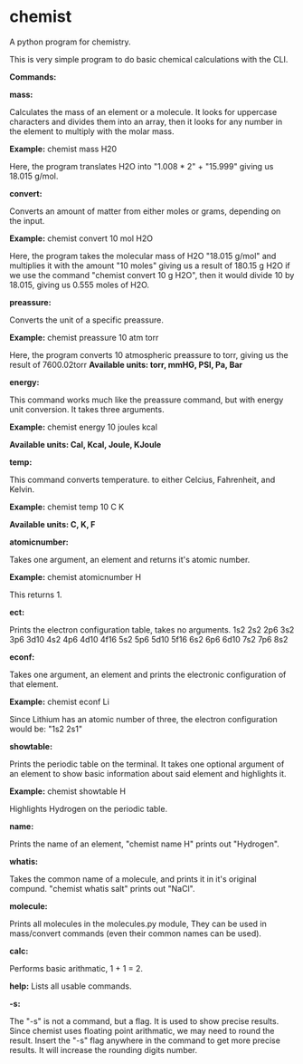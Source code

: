 # chemist
A python program for chemistry.


This is very simple program to do basic chemical calculations with the CLI.

**Commands:**

**mass:**

Calculates the mass of an element or a molecule. It looks for uppercase characters and divides them into an array, then it looks for any number in the
element to multiply with the molar mass.


**Example:** chemist mass H20


Here, the program translates H2O into "1.008 * 2" + "15.999" giving us 18.015 g/mol.



**convert:**

Converts an amount of matter from either moles or grams, depending on the input.


**Example:** chemist convert 10 mol H2O


Here, the program takes the molecular mass of H2O "18.015 g/mol" and multiplies it with the amount "10 moles" giving us a result of 180.15 g H2O
if we use the command "chemist convert 10 g H2O", then it would divide 10 by 18.015, giving us 0.555 moles of H2O.


**preassure:**


Converts the unit of a specific preassure.


**Example:** chemist preassure 10 atm torr


Here, the program converts 10 atmospheric preassure to torr, giving us the result of 7600.02torr
**Available units: torr, mmHG, PSI, Pa, Bar**


**energy:**


This command works much like the preassure command, but with energy unit conversion. It takes three arguments.


**Example:** chemist energy 10 joules kcal


**Available units: Cal, Kcal, Joule, KJoule**


**temp:**


This command converts temperature. to either Celcius, Fahrenheit, and Kelvin.


**Example:** chemist temp 10 C K


**Available units: C, K, F**


**atomicnumber:**


Takes one argument, an element and returns it's atomic number.


**Example:** chemist atomicnumber H


This returns 1.


**ect:**


Prints the electron configuration table, takes no arguments.
1s2
2s2 2p6
3s2 3p6 3d10
4s2 4p6 4d10 4f16
5s2 5p6 5d10 5f16
6s2 6p6 6d10 
7s2 7p6
8s2


**econf:**


Takes one argument, an element and prints the electronic configuration of that element.


**Example:** chemist econf Li


Since Lithium has an atomic number of three, the electron configuration would be: "1s2 2s1"


**showtable:**

Prints the periodic table on the terminal. It takes one optional argument of an element to show basic information about said element and highlights it.


**Example:** chemist showtable H


Highlights Hydrogen on the periodic table.


**name:**


Prints the name of an element, "chemist name H" prints out "Hydrogen".


**whatis:**


Takes the common name of a molecule, and prints it in it's original compund. "chemist whatis salt" prints out "NaCl".


**molecule:**


Prints all molecules in the molecules.py module, They can be used in mass/convert commands (even their common names can be used).


**calc:**


Performs basic arithmatic, 1 + 1 = 2.


**help:**
Lists all usable commands.


**-s:**


The "-s" is not a command, but a flag. It is used to show precise results. Since chemist uses floating point arithmatic, we may need to round the result.
Insert the "-s" flag anywhere in the command to get more precise results. It will increase the rounding digits number.
